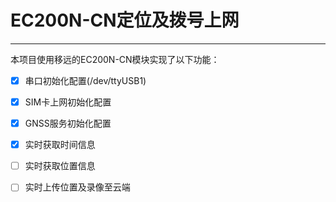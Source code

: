 # EC200N-CN定位及拨号上网
***
本项目使用移远的EC200N-CN模块实现了以下功能：
- [x] 串口初始化配置(/dev/ttyUSB1)
- [x] SIM卡上网初始化配置
- [x] GNSS服务初始化配置
- [x] 实时获取时间信息
- [ ] 实时获取位置信息
- [ ] 实时上传位置及录像至云端


